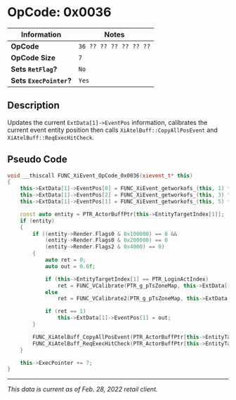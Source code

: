 # OpCode: 0x0036

| Information               | Notes |
|---                        |---    |
| **OpCode**                | `36 ?? ?? ?? ?? ?? ??` |
| **OpCode Size**           | `7`   |
| **Sets `RetFlag`?**       | `No`  |
| **Sets `ExecPointer`?**   | `Yes` |

## Description

Updates the current `ExtData[1]->EventPos` information, calibrates the current event entity position then calls `XiAtelBuff::CopyAllPosEvent` and `XiAtelBuff::ReqExecHitCheck`.

## Pseudo Code

```cpp
void __thiscall FUNC_XiEvent_OpCode_0x0036(xievent_t* this)
{
    this->ExtData[1]->EventPos[0] = FUNC_XiEvent_getworkofs_(this, 1) * 0.001;
    this->ExtData[1]->EventPos[2] = FUNC_XiEvent_getworkofs_(this, 3) * 0.001;
    this->ExtData[1]->EventPos[1] = FUNC_XiEvent_getworkofs_(this, 5) * 0.001;

    const auto entity = PTR_ActorBuffPtr[this->EntityTargetIndex[1]];
    if (entity)
    {
        if ((entity->Render.Flags0 & 0x100000) == 0 &&
            (entity->Render.Flags0 & 0x200000) == 0
            (entity->Render.Flags2 & 0x4000) == 0)
        {
            auto ret = 0;
            auto out = 0.0f;

            if (this->EntityTargetIndex[1] == PTR_LoginActIndex)
                ret = FUNC_VCalibrate(PTR_g_pTsZoneMap, this->ExtData[1]->EventPos[0], this->ExtData[1]->EventPos[1], this->ExtData[1]->EventPos[2], 50.0, &out);
            else
                ret = FUNC_VCalibrate2(PTR_g_pTsZoneMap, this->ExtData[1]->EventPos[0], this->ExtData[1]->EventPos[1], this->ExtData[1]->EventPos[2], &out);

            if (ret == 1)
                this->ExtData[1]->EventPos[1] = out;
        }

        FUNC_XiAtelBuff_CopyAllPosEvent(PTR_ActorBuffPtr[this->EntityTargetIndex[1]]);
        FUNC_XiAtelBuff_ReqExecHitCheck(PTR_ActorBuffPtr[this->EntityTargetIndex[1]]);
    }

    this->ExecPointer += 7;
}
```

---

_This data is current as of Feb. 28, 2022 retail client._